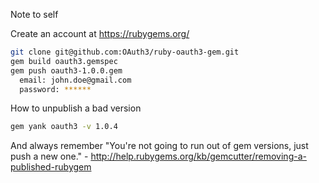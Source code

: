 Note to self

Create an account at https://rubygems.org/

```bash
git clone git@github.com:OAuth3/ruby-oauth3-gem.git
gem build oauth3.gemspec
gem push oauth3-1.0.0.gem
  email: john.doe@gmail.com
  password: ******
```

How to unpublish a bad version 

```bash
gem yank oauth3 -v 1.0.4
```

And always remember "You're not going to run out of gem versions, just push a new one." - http://help.rubygems.org/kb/gemcutter/removing-a-published-rubygem
